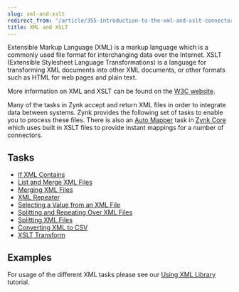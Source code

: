 ```yaml
---
slug: xml-and-xslt
redirect_from: "/article/355-introduction-to-the-xml-and-xslt-connector"
title: XML and XSLT
---
```

Extensible Markup Language (XML) is a markup language which is a commonly used file format for interchanging data over the Internet. XSLT (Extensible Stylesheet Language Transformations) is a language for transforming XML documents into other XML documents, or other formats such as HTML for web pages and plain text.

More information on XML and XSLT can be found on the [W3C website](http://www.w3.org/standards/xml/).

Many of the tasks in Zynk accept and return XML files in order to integrate data between systems. Zynk provides the following set of tasks to enable you to process these files. There is also an [Auto Mapper](auto-mapper) task in [Zynk Core](zynk-core) which uses built in XSLT files to provide instant mappings for a number of connectors.

## Tasks
- [If XML Contains](if-xml-contains)
- [List and Merge XML Files](list-and-merge-xml-files)
- [Merging XML Files](merging-xml-files)
- [XML Repeater](xml-repeater)
- [Selecting a Value from an XML File](selecting-a-value-from-an-xml-file)
- [Splitting and Repeating Over XML Files](splitting-and-repeating-over-xml-files)
- [Splitting XML Files](splitting-xml-files)
- [Converting XML to CSV](converting-xml-to-csv)
- [XSLT Transform](xslt-transform)

## Examples
For usage of the different XML tasks please see our [Using XML Library](using-xml-library) tutorial.